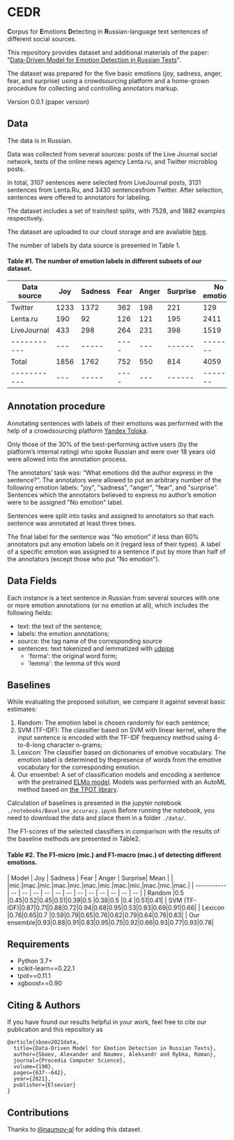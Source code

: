 # CEDR
**C**orpus for **E**motions **D**etecting in **R**ussian-language text sentences of different social sources.

This repository provides dataset and additional materials of the paper: "[Data-Driven Model for Emotion Detection in Russian Texts](https://www.sciencedirect.com/science/article/pii/S1877050921013247)".

The dataset was prepared for the five basic emotions (joy, sadness, anger, fear, and surprise) using a crowdsourcing platform and a home-grown procedure for collecting and controlling annotators markup.

Version 0.0.1 (paper version)

Data
---
The data is in Russian.

Data was collected from several sources: posts of the Live Journal social network, texts of the online news agency Lenta.ru, and Twitter microblog posts.

In total, 3107 sentences were selected from LiveJournal posts, 3131 sentences from Lenta.Ru, and 3430 sentencesfrom Twitter. After selection, sentences were offered to annotators for labeling.

The dataset includes a set of train/test splits, with 7528, and 1882 examples respectively.

The dataset are uploaded to our cloud storage and are available [here](https://cloud.mail.ru/public/f89f/W4o4PtU9U).

The number of labels by data source is presented in Table 1.

#### Table #1. The number of emotion labels in different subsets of our dataset.

| Data source | Joy |Sadness| Fear |Anger|Surprise|No emotions|Total sentences|
| ----------- | --- | ----- | ---- | --- | ------ | --------- | ------------- |
| Twitter     | 1233| 1372  | 362  | 198 |  221   |   129     |     3430      |
| Lenta.ru    | 190 | 92    | 126  | 121 |  195   |   2411    |     3131      |
| LiveJournal | 433 | 298   | 264  | 231 |  398   |   1519    |     3107      |
| ----------- | --- | ----- | ---- | --- | ------ | --------- | ------------- |
| Total       | 1856| 1762  | 752  | 550 |  814   |   4059    |     9668      |
| ----------- | --- | ----- | ---- | --- | ------ | --------- | ------------- |

Annotation procedure
---
Annotating sentences with labels of their emotions was performed with the help of a crowdsourcing platform [Yandex Toloka](https://yandex.ru/support/toloka/index.html?lang=en).

Only those of the 30% of the best-performing active users (by the platform’s internal rating) who spoke Russian and were over 18 years old were allowed into the annotation process.

The annotators’ task was: “What emotions did the author express in the sentence?”. The annotators were allowed to put an arbitrary number of the following emotion labels: "joy", "sadness", "anger", "fear", and "surprise".
Sentences which the annotators believed to express no author’s emotion were to be assigned "No emotion" label.

Sentences were split into tasks and assigned to annotators so that each sentence was annotated at least three times.

The final label for the sentence was "No emotion" if less than 60% annotators put any emotion labels on it (regard less of their types). A label of a specific emotion was assigned to a sentence if put by more than half of the annotators (except those who put "No emotion").

Data Fields
---
Each instance is a text sentence in Russian from several sources with one or more emotion annotations (or no emotion at all), which includes the following fields:
- text: the text of the sentence;
- labels: the emotion annotations;
- source: the tag name of the corresponding source
- sentences: text tokenized and lemmatized with [udpipe](https://ufal.mff.cuni.cz/udpipe)
  - 'forma': the original word form;
  - 'lemma': the lemma of this word

Baselines
---

While evaluating the proposed solution, we compare it against several basic estimates:
1. Random: The emotion label is chosen randomly for each sentence;
2. SVM (TF-IDF): The classifier based on SVM with linear kernel, where the input sentence is encoded with the TF-IDF frequency method using 4-to-8-long character n-grams;
3. Lexicon: The classifier based on dictionaries of emotive vocabulary. The emotion label is determined by thepresence of words from the emotive vocabulary for the corresponding emotion.
4. Our ensembel: A set of classification models and encoding a sentence with the pretrained [ELMo model](docs.deeppavlov.ai/en/master/features/pretrainedvectors.html#elmo). Models was performed with an AutoML method based on [the TPOT library](http://epistasislab.github.io/tpot/).  

Calculation of baselines is presented in the jupyter notebook ```./notebooks/Baseline_accuracy.ipynb``` Before running the notebook, you need to download the data and place them in a folder ```./data/```.

The F1-scores of the selected classifiers in comparison with the results of the baseline methods are presented in Table2.

#### Table #2. The F1-micro (mic.) and F1-macro (mac.) of detecting different emotions.

| Model       |   Joy   | Sadness |   Fear  |  Anger  | Surprise|  Mean   |
|             |mic.|mac.|mic.|mac.|mic.|mac.|mic.|mac.|mic.|mac.|mic.|mac.|
| ----------- | -- | -- | -- | -- | -- | -- | -- | -- | -- | -- | -- | -- |
| Random      |0.5 |0.45|0.52|0.45|0.51|0.39|0.5 |0.38|0.5 |0.4 |0.51|0.41|
| SVM (TF-IDF)|0.87|0.71|0.88|0.72|0.94|0.68|0.95|0.53|0.93|0.69|0.91|0.66|
| Lexicon     |0.76|0.65|0.7 |0.59|0.79|0.65|0.76|0.62|0.79|0.64|0.76|0.63|
| Our ensemble|0.93|0.88|0.91|0.83|0.95|0.75|0.92|0.66|0.93|0.77|0.93|0.78|

Requirements
---
- Python 3.7+
- scikit-learn==0.22.1
- tpot==0.11.1
- xgboost==0.90

Citing & Authors
---
If you have found our results helpful in your work, feel free to cite our publication and this repository as

```
@article{sboev2021data,
  title={Data-Driven Model for Emotion Detection in Russian Texts},
  author={Sboev, Alexander and Naumov, Aleksandr and Rybka, Roman},
  journal={Procedia Computer Science},
  volume={190},
  pages={637--642},
  year={2021},
  publisher={Elsevier}
}
```

Contributions
---
Thanks to [@naumov-al](https://github.com/naumov-al) for adding this dataset.
